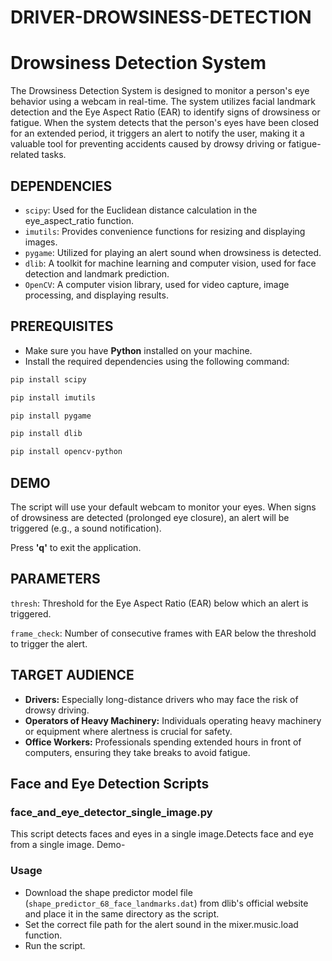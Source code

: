 # DRIVER-DROWSINESS-DETECTION
# Drowsiness Detection System

The Drowsiness Detection System is designed to monitor a person's eye behavior using a webcam in real-time. The system utilizes facial landmark detection and the Eye Aspect Ratio (EAR) to identify signs of drowsiness or fatigue. When the system detects that the person's eyes have been closed for an extended period, it triggers an alert to notify the user, making it a valuable tool for preventing accidents caused by drowsy driving or fatigue-related tasks.


## DEPENDENCIES 
- `scipy`: Used for the Euclidean distance calculation in the eye_aspect_ratio function.
- `imutils`: Provides convenience functions for resizing and displaying images.
- `pygame`: Utilized for playing an alert sound when drowsiness is detected.
- `dlib`: A toolkit for machine learning and computer vision, used for face detection and landmark prediction.
- `OpenCV`: A computer vision library, used for video capture, image processing, and displaying results.

## PREREQUISITES 
- Make sure you have **Python** installed on your machine.
- Install the required dependencies using the following command: 
```bash
pip install scipy

pip install imutils

pip install pygame

pip install dlib

pip install opencv-python
```

## DEMO

The script will use your default webcam to monitor your eyes.
When signs of drowsiness are detected (prolonged eye closure), an alert will be triggered (e.g., a sound notification).

Press **'q'** to exit the application.
## PARAMETERS

`thresh`: Threshold for the Eye Aspect Ratio (EAR) below which an alert is triggered.

`frame_check`: Number of consecutive frames with EAR below the threshold to trigger the alert.
## TARGET AUDIENCE 

- **Drivers:** Especially long-distance drivers who may face the risk of drowsy driving.
- **Operators of Heavy Machinery:** Individuals operating heavy machinery or equipment where alertness is crucial for safety.
- **Office Workers:** Professionals spending extended hours in front of computers, ensuring they take breaks to avoid fatigue.

## Face and Eye Detection Scripts

### face_and_eye_detector_single_image.py
This script detects faces and eyes in a single image.Detects face and eye from a single image. Demo-

### Usage
- Download the shape predictor model file (`shape_predictor_68_face_landmarks.dat`) from dlib's official website and place it in the same directory as the script.
- Set the correct file path for the alert sound in the mixer.music.load function.
- Run the script.
